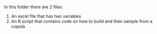 In this folder there are 2 files:
  1) An excel file that has two variables
  2) An R script that contains code on how to build and then sample from a copula
